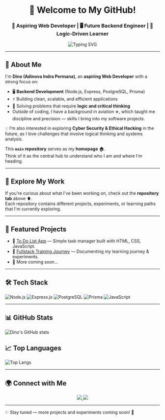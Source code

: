 <!-- Greeting -->
<h1 align="center">👋 Welcome to My GitHub!</h1>
<h3 align="center">🚀 Aspiring Web Developer | 🖥️ Future Backend Engineer | 🧠 Logic-Driven Learner</h3>

<!-- Typing SVG -->
<p align="center">
  <img src="https://readme-typing-svg.demolab.com?font=Fira+Code&size=22&pause=1000&color=00BFFF&center=true&vCenter=true&width=700&lines=Hi+there!+I'm+Dino+(Adinova+Indra+Permana);Aspiring+Backend+Developer;Building+projects+with+Node.js+and+PostgreSQL;Exploring+Fullstack+Development;Always+learning%2C+always+curious!" alt="Typing SVG" />
</p>

---

## 🌟 About Me
I'm **Dino (Adinova Indra Permana)**, an **aspiring Web Developer** with a strong focus on:  
- 🖥️ **Backend Development** (Node.js, Express, PostgreSQL, Prisma)  
- ⚡ Building clean, scalable, and efficient applications  
- 🧩 Solving problems that require **logic and critical thinking**
- Outside of coding, I have a background in aviation ✈️, which taught me discipline and precision — skills I bring into my software projects.  

💡 I’m also interested in exploring **Cyber Security & Ethical Hacking** in the future, as I love challenges that involve logical thinking and systems analysis.  

This **`main` repository** serves as my **homepage** 🏠.  
Think of it as the central hub to understand who I am and where I'm heading.  

---

## 📂 Explore My Work
If you're curious about what I've been working on, check out the **repository tab** above ⬆️.  
Each repository contains different projects, experiments, or learning paths that I'm currently exploring.  

---

## 📂 Featured Projects
- 📝 [To Do List App](https://github.com/adinovaindra/TRAINING-FULLSTACK-DEVELOPMENT/tree/todolist) — Simple task manager built with HTML, CSS, JavaScript.  
- 🚀 [Fullstack Training Journey](https://github.com/adinovaindra/TRAINING-FULLSTACK-DEVELOPMENT) — Documenting my learning journey & experiments.
- 📖 More coming soon...

---

## 🛠️ Tech Stack
![Node.js](https://img.shields.io/badge/Node.js-339933?style=for-the-badge&logo=node.js&logoColor=white)
![Express.js](https://img.shields.io/badge/Express.js-000000?style=for-the-badge&logo=express&logoColor=white)
![PostgreSQL](https://img.shields.io/badge/PostgreSQL-316192?style=for-the-badge&logo=postgresql&logoColor=white)
![Prisma](https://img.shields.io/badge/Prisma-2D3748?style=for-the-badge&logo=prisma&logoColor=white)
![JavaScript](https://img.shields.io/badge/JavaScript-F7DF1E?style=for-the-badge&logo=javascript&logoColor=black)

---

## 📊 GitHub Stats
![Dino's GitHub stats](https://github-readme-stats.vercel.app/api?username=adinovaindra&show_icons=true&theme=tokyonight)

## 📈 Top Languages
![Top Langs](https://github-readme-stats.vercel.app/api/top-langs/?username=adinovaindra&layout=compact&theme=tokyonight)

---

## 🌍 Connect with Me
<p align="center">
  <a href="https://id.linkedin.com/in/adinova-indra-permana-88b071247" target="_blank">
    <img src="https://img.shields.io/badge/LinkedIn-0A66C2?style=for-the-badge&logo=linkedin&logoColor=white"/>
  </a>
  <a href="mailto:adinovaindrapermana@gmail.com">
    <img src="https://img.shields.io/badge/Email-D14836?style=for-the-badge&logo=gmail&logoColor=white"/>
  </a>
</p>

---

✨ Stay tuned — more projects and experiments coming soon! 🚀
